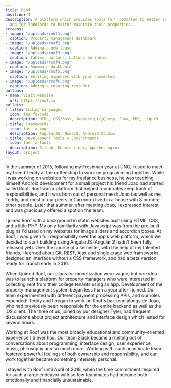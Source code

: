 ```yaml
---
title: Roof
position: 1
description: A platform which provides tools for roommates to better share their homes
  and for landlords to better maintain their properties.
screens:
- image: "/uploads/roof1.png"
  caption: Property management dashboard
- image: "/uploads/roof2.png"
  caption: Adding a new lease
- image: "/uploads/roof3.png"
  caption: Tables, buttons, buttons in tables
- image: "/uploads/roof4.png"
  caption: Roommate dashboard
- image: "/uploads/roof5.png"
  caption: Settling expenses with your roommates
- image: "/uploads/roof6.png"
  caption: Adding a rotating reminder
buttons:
- name: Visit website
  url: https://roof.io
bullets:
- title: Coding Languages
  icon: fas fa-code
  description: HTML, CSS/Sass, Javascript/jQuery, Java, PHP, Liquid
- title: Frameworks
  icon: fas fa-cogs
  description: AngularJS, NodeJS, Android Studio
- title: Development Tools & Environments
  icon: fas fa-tools
  description: Github, Ubuntu Linux, Apache, nginx
layout: project
---
```


In the summer of 2015, following my Freshman year at UNC, I used to meet my friend Teddy at the coffeeshop to work on programming together. While I was working on websites for my freelance business, he was teaching himself Android development for a small project his friend Joao had started called Roof. Roof was a platform that helped roommates keep track of responsibilities, and it was born out of personal need: Joao (as well as me, Teddy, and most of our peers in Carrboro) lived in a house with 3 or more other people. Later that summer, after meeting Joao, I expressed interest and was graciously offered a spot on the team.

I joined Roof with a background in static websites built using HTML, CSS, and a little PHP. My only familiarity with Javascript was from the pre-built plugins I'd used on my websites for image sliders and accordion boxes. At Roof, I was given full responsibility over the app's web platform, which we decided to start building using AngularJS (Angular 2 hadn't been fully released yet). Over the course of a semester, with the help of my talented friends, I learned about Git, REST, Ajax and single-page web frameworks, designed an interface without a CSS framework, and had a beta version ready for launch early in 2016.

When I joined Roof, our plans for monetization were vague, but one idea was to launch a platform for property managers who were interested in collecting rent from their college tenants using an app. Development of the property management system began less than a year after I joined. Our team experimented with different payment processing APIs, and our roles expanded: Teddy and I began to work on Roof's backend alongside Joao, who had previously been responsible for the entire backend as well as the iOS client. The three of us, joined by our designer Tyler, had frequent discussions about project architecture and interface design which lasted for several hours.

Working at Roof was the most broadly educational and community-oriented experience I'd ever had. Our team Slack became a melting pot of conversations about programming, interface design, user experience, music, philosophy and so much more. Working with such an intimate team fostered powerful feelings of both ownership and responsibility, and our work together became something intensely personal.

I stayed with Roof until April of 2018, when the time commitment required for such a large endeavor with so few teammates had become both emotionally and financially unsustainable.